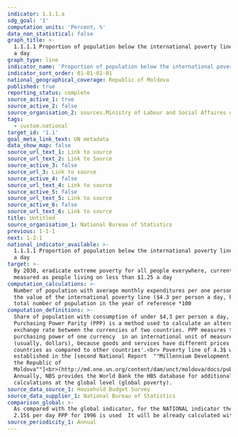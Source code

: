 ```yaml
---
indicator: 1.1.1.a
sdg_goal: '1'
computation_units: 'Percent, %'
data_non_statistical: false
graph_title: >-
  1.1.1.1 Proportion of population below the international poverty line of $4,3
  a day
graph_type: line
indicator_name: 'Proportion of population below the international poverty line of $4,3 a day'
indicator_sort_order: 01-01-01-01
national_geographical_coverage: Republic of Moldova
published: true
reporting_status: complete
source_active_1: true
source_active_2: false
source_organisation_2: sources.Ministry of Labour and Social Affaires of RA
tags:
  - custom.national
target_id: '1.1'
goal_meta_link_text: UN metadata
data_show_map: false
source_url_text_1: Link to source
source_url_text_2: Link to Source
source_active_3: false
source_url_3: Link to source
source_active_4: false
source_url_text_4: Link to source
source_active_5: false
source_url_text_5: Link to source
source_active_6: false
source_url_text_6: Link to source
title: Untitled
source_organisation_1: National Bureau of Statistics
previous: 1-1-1
next: 1-2-1
national_indicator_available: >-
  1.1.1.1 Proportion of population below the international poverty line of $4,3
  a day
target: >-
  By 2030, eradicate extreme poverty for all people everywhere, currently
  measured as people living on less than $1.25 a day
computation_calculations: >-
  Number of population with average monthly expenditures per one person under
  the value of the international poverty line ($4.3 per person a day, PPP), /
  total number of population in the year of reference *100
computation_definitions: >-
  Share of population with consumption of under $4,3 per person a day, PPP. <br>
  Purchasing Power Parity (PPP) is a method used to calculate an alternative
  exchange rate between the currencies of two countries. PPP measures the
  purchasing power of one currency  in an international unit of measurement
  (usually, dollars), because goods and services have different prices in some
  countries as compared to other countries'.<br> Poverty line of 4.3$ was
  established in the [second National Report  ""Millennium Development Goals in
  the Republic of
  Moldova""]<br>(http://md.one.un.org/content/dam/unct/moldova/docs/pub/mdg/second%20mdg%20rom.pdf)
  Annually, NBS provides the World Bank the HBS database for additional
  calculations at the global level (global poverty).
source_data_source_1: Household Budget Survey
source_data_supplier_1: National Bureau of Statistics
comparison_global: >-
  As compared with the global indicator, for the NATIONAL indicator the level of
  2.15$ per day PPP for 1996 is used  It will be already calculated with PPC2011
source_periodicity_1: Annual
---
```

